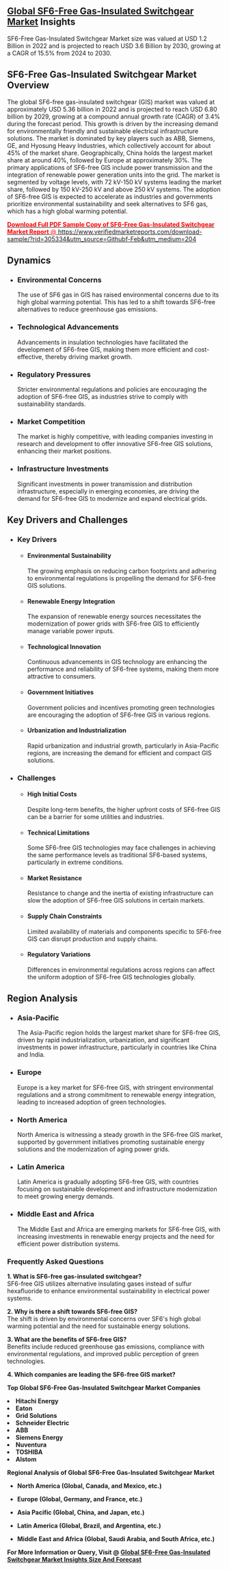 <h2><a href="https://www.verifiedmarketreports.com/download-sample/?rid=305334&amp;utm_source=Githubf&amp;utm_medium=204" target="_blank">Global SF6-Free Gas-Insulated Switchgear Market</a> Insights</h2><p>SF6-Free Gas-Insulated Switchgear Market size was valued at USD 1.2 Billion in 2022 and is projected to reach USD 3.6 Billion by 2030, growing at a CAGR of 15.5% from 2024 to 2030.</p><p> <h2>SF6-Free Gas-Insulated Switchgear Market Overview</h2> <p>The global SF6-free gas-insulated switchgear (GIS) market was valued at approximately USD 5.36 billion in 2022 and is projected to reach USD 6.80 billion by 2029, growing at a compound annual growth rate (CAGR) of 3.4% during the forecast period. This growth is driven by the increasing demand for environmentally friendly and sustainable electrical infrastructure solutions. The market is dominated by key players such as ABB, Siemens, GE, and Hyosung Heavy Industries, which collectively account for about 45% of the market share. Geographically, China holds the largest market share at around 40%, followed by Europe at approximately 30%. The primary applications of SF6-free GIS include power transmission and the integration of renewable power generation units into the grid. The market is segmented by voltage levels, with 72 kV-150 kV systems leading the market share, followed by 150 kV-250 kV and above 250 kV systems. The adoption of SF6-free GIS is expected to accelerate as industries and governments prioritize environmental sustainability and seek alternatives to SF6 gas, which has a high global warming potential. <a href="#"><p><span class=""><span style="color: #ff0000;"><strong>Download Full PDF Sample Copy of SF6-Free Gas-Insulated Switchgear Market Report</strong> @ </span><a href="https://www.verifiedmarketreports.com/download-sample/?rid=305334&amp;utm_source=Githubf-Feb&amp;utm_medium=204" target="_blank">https://www.verifiedmarketreports.com/download-sample/?rid=305334&amp;utm_source=Githubf-Feb&amp;utm_medium=204</a></span></p></a></p> <h2>Dynamics</h2> <ul> <li><h3>Environmental Concerns</h3> <p>The use of SF6 gas in GIS has raised environmental concerns due to its high global warming potential. This has led to a shift towards SF6-free alternatives to reduce greenhouse gas emissions.</p> </li> <li><h3>Technological Advancements</h3> <p>Advancements in insulation technologies have facilitated the development of SF6-free GIS, making them more efficient and cost-effective, thereby driving market growth.</p> </li> <li><h3>Regulatory Pressures</h3> <p>Stricter environmental regulations and policies are encouraging the adoption of SF6-free GIS, as industries strive to comply with sustainability standards.</p> </li> <li><h3>Market Competition</h3> <p>The market is highly competitive, with leading companies investing in research and development to offer innovative SF6-free GIS solutions, enhancing their market positions.</p> </li> <li><h3>Infrastructure Investments</h3> <p>Significant investments in power transmission and distribution infrastructure, especially in emerging economies, are driving the demand for SF6-free GIS to modernize and expand electrical grids.</p> </li> </ul> <h2>Key Drivers and Challenges</h2> <ul> <li><h3>Key Drivers</h3> <ul> <li><h4>Environmental Sustainability</h4> <p>The growing emphasis on reducing carbon footprints and adhering to environmental regulations is propelling the demand for SF6-free GIS solutions.</p> </li> <li><h4>Renewable Energy Integration</h4> <p>The expansion of renewable energy sources necessitates the modernization of power grids with SF6-free GIS to efficiently manage variable power inputs.</p> </li> <li><h4>Technological Innovation</h4> <p>Continuous advancements in GIS technology are enhancing the performance and reliability of SF6-free systems, making them more attractive to consumers.</p> </li> <li><h4>Government Initiatives</h4> <p>Government policies and incentives promoting green technologies are encouraging the adoption of SF6-free GIS in various regions.</p> </li> <li><h4>Urbanization and Industrialization</h4> <p>Rapid urbanization and industrial growth, particularly in Asia-Pacific regions, are increasing the demand for efficient and compact GIS solutions.</p> </li> </ul> </li> <li><h3>Challenges</h3> <ul> <li><h4>High Initial Costs</h4> <p>Despite long-term benefits, the higher upfront costs of SF6-free GIS can be a barrier for some utilities and industries.</p> </li> <li><h4>Technical Limitations</h4> <p>Some SF6-free GIS technologies may face challenges in achieving the same performance levels as traditional SF6-based systems, particularly in extreme conditions.</p> </li> <li><h4>Market Resistance</h4> <p>Resistance to change and the inertia of existing infrastructure can slow the adoption of SF6-free GIS solutions in certain markets.</p> </li> <li><h4>Supply Chain Constraints</h4> <p>Limited availability of materials and components specific to SF6-free GIS can disrupt production and supply chains.</p> </li> <li><h4>Regulatory Variations</h4> <p>Differences in environmental regulations across regions can affect the uniform adoption of SF6-free GIS technologies globally.</p> </li> </ul> </li> </ul> <h2>Region Analysis</h2> <ul> <li><h3>Asia-Pacific</h3> <p>The Asia-Pacific region holds the largest market share for SF6-free GIS, driven by rapid industrialization, urbanization, and significant investments in power infrastructure, particularly in countries like China and India.</p> </li> <li><h3>Europe</h3> <p>Europe is a key market for SF6-free GIS, with stringent environmental regulations and a strong commitment to renewable energy integration, leading to increased adoption of green technologies.</p> </li> <li><h3>North America</h3> <p>North America is witnessing a steady growth in the SF6-free GIS market, supported by government initiatives promoting sustainable energy solutions and the modernization of aging power grids.</p> </li> <li><h3>Latin America</h3> <p>Latin America is gradually adopting SF6-free GIS, with countries focusing on sustainable development and infrastructure modernization to meet growing energy demands.</p> </li> <li><h3>Middle East and Africa</h3> <p>The Middle East and Africa are emerging markets for SF6-free GIS, with increasing investments in renewable energy projects and the need for efficient power distribution systems.</p> </li> </ul> <h3>Frequently Asked Questions</h3> <p><strong>1. What is SF6-free gas-insulated switchgear?</strong><br> SF6-free GIS utilizes alternative insulating gases instead of sulfur hexafluoride to enhance environmental sustainability in electrical power systems.</p> <p><strong>2. Why is there a shift towards SF6-free GIS?</strong><br> The shift is driven by environmental concerns over SF6's high global warming potential and the need for sustainable energy solutions.</p> <p><strong>3. What are the benefits of SF6-free GIS?</strong><br> Benefits include reduced greenhouse gas emissions, compliance with environmental regulations, and improved public perception of green technologies.</p> <p><strong>4. Which companies are leading the SF6-free GIS market?</strong</p><p><strong>Top Global SF6-Free Gas-Insulated Switchgear Market Companies</strong></p><div data-test-id=""><p><li>Hitachi Energy</li><li> Eaton</li><li> Grid Solutions</li><li> Schneider Electric</li><li> ABB</li><li> Siemens Energy</li><li> Nuventura</li><li> TOSHIBA</li><li> Alstom</li></p><div><strong>Regional Analysis of&nbsp;Global SF6-Free Gas-Insulated Switchgear Market</strong></div><ul><li dir="ltr"><p dir="ltr">North America&nbsp;(Global, Canada, and Mexico, etc.)</p></li><li dir="ltr"><p dir="ltr">Europe (Global, Germany, and France, etc.)</p></li><li dir="ltr"><p dir="ltr">Asia Pacific&nbsp;(Global, China, and Japan, etc.)</p></li><li dir="ltr"><p dir="ltr">Latin America&nbsp;(Global, Brazil, and Argentina, etc.)</p></li><li dir="ltr">Middle East and Africa&nbsp;(Global, Saudi Arabia, and South Africa, etc.)</li></ul><p><strong>For More Information or Query, Visit @&nbsp;</strong><strong><a href="https://www.verifiedmarketreports.com/product/sf-free-gas-insulated-switchgear-market/?utm_source=Githubf&amp;utm_medium=204" target="_blank">Global SF6-Free Gas-Insulated Switchgear Market Insights Size And Forecast</a></strong></p></div>
